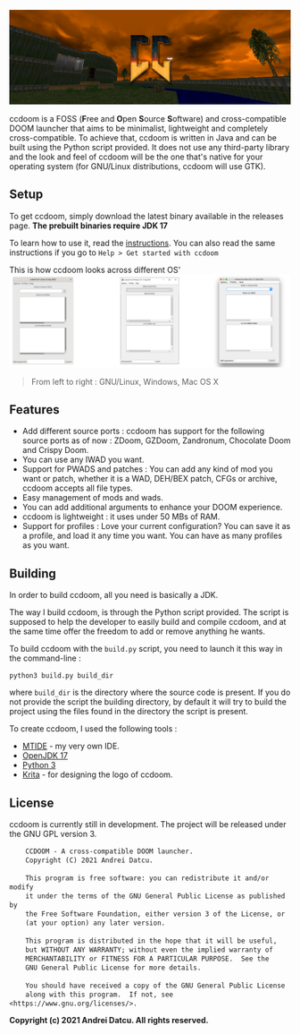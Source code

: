 ![](img/banner.png)

ccdoom is a FOSS (<b>F</b>ree and <b>O</b>pen <b>S</b>ource <b>S</b>oftware) and cross-compatible DOOM launcher that aims to be minimalist, lightweight and completely cross-compatible. To achieve that, ccdoom is written in Java and can be built using the Python script provided. It does not use any third-party library and the look and feel of ccdoom will be the one that's native for your operating system (for GNU/Linux distributions, ccdoom will use GTK).

## Setup
To get ccdoom, simply download the latest binary available in the releases page.
<b>The prebuilt binaries require JDK 17</b>

To learn how to use it, read the [instructions](instructions/instructions.md). You can also read the same instructions if you go to `Help > Get started with ccdoom`

This is how ccdoom looks across different OS'
![](img/interfaces.png)
> From left to right : GNU/Linux, Windows, Mac OS X
## Features
- Add different source ports : ccdoom has support for the following source ports as of now : ZDoom, GZDoom, Zandronum, Chocolate Doom and Crispy Doom.
- You can use any IWAD you want.
- Support for PWADS and patches : You can add any kind of mod you want or patch, whether it is a WAD, DEH/BEX patch, CFGs or archive, ccdoom accepts all file types.
- Easy management of mods and wads.
- You can add additional arguments to enhance your DOOM experience.
- ccdoom is lightweight : it uses under 50 MBs of RAM.
- Support for profiles : Love your current configuration? You can save it as a profile, and load it any time you want. You can have as many profiles as you want.

## Building
In order to build ccdoom, all you need is basically a JDK.

The way I build ccdoom, is through the Python script provided. The script is supposed to help the developer to easily build and compile ccdoom, and at the same time offer the freedom to add or remove anything he wants.

To build ccdoom with the `build.py` script, you need to launch it this way in the command-line :
```
python3 build.py build_dir
```
where `build_dir` is the directory where the source code is present.
If you do not provide the script the building directory, by default it will try to build the project using the files found in the directory the script is present.

To create ccdoom, I used the following tools :
- [MTIDE](https://github.com/datcuandrei/MTIDE) - my very own IDE.
- [OpenJDK 17](https://openjdk.java.net/)
- [Python 3](https://www.python.org/)
- [Krita](https://krita.org/en/) - for designing the logo of ccdoom.

## License
ccdoom is currently still in development. The project will be released under the GNU GPL version 3.
```
    CCDOOM - A cross-compatible DOOM launcher. 
    Copyright (C) 2021 Andrei Datcu.

    This program is free software: you can redistribute it and/or modify
    it under the terms of the GNU General Public License as published by
    the Free Software Foundation, either version 3 of the License, or
    (at your option) any later version.

    This program is distributed in the hope that it will be useful,
    but WITHOUT ANY WARRANTY; without even the implied warranty of
    MERCHANTABILITY or FITNESS FOR A PARTICULAR PURPOSE.  See the
    GNU General Public License for more details.

    You should have received a copy of the GNU General Public License
    along with this program.  If not, see <https://www.gnu.org/licenses/>.
```

<b>Copyright (c) 2021 Andrei Datcu. All rights reserved.</b>
